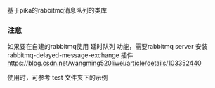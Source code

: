 基于pika的rabbitmq消息队列的类库


### 注意
如果要在自建的rabbitmq使用 延时队列 功能，需要rabbitmq server 安装 rabbitmq-delayed-message-exchange 插件
https://blog.csdn.net/wangming520liwei/article/details/103352440


使用时，可参考 test 文件夹下的示例